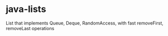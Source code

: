 # java-lists
List that implements Queue, Deque, RandomAccess, with fast removeFirst, removeLast operations
